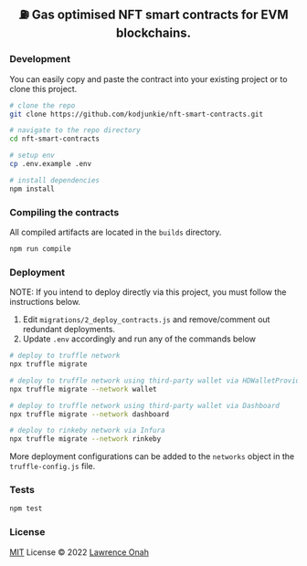 <h2 align="center">
  ⛽ Gas optimised NFT smart contracts for EVM blockchains.
</h2>

### Development

You can easily copy and paste the contract into your existing project or to clone this project.

```bash
# clone the repo
git clone https://github.com/kodjunkie/nft-smart-contracts.git

# navigate to the repo directory
cd nft-smart-contracts

# setup env
cp .env.example .env

# install dependencies
npm install
```

### Compiling the contracts

All compiled artifacts are located in the `builds` directory.

```bash
npm run compile
```

### Deployment

NOTE: If you intend to deploy directly via this project, you must follow the instructions below.

1. Edit `migrations/2_deploy_contracts.js` and remove/comment out redundant deployments.
2. Update `.env` accordingly and run any of the commands below

```bash
# deploy to truffle network
npx truffle migrate

# deploy to truffle network using third-party wallet via HDWalletProvider
npx truffle migrate --network wallet

# deploy to truffle network using third-party wallet via Dashboard
npx truffle migrate --network dashboard

# deploy to rinkeby network via Infura
npx truffle migrate --network rinkeby
```

More deployment configurations can be added to the `networks` object in the `truffle-config.js` file.

### Tests

```bash
npm test
```

### License

[MIT](./LICENSE) License © 2022 [Lawrence Onah](https://github.com/kodjunkie)

